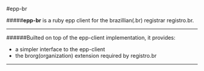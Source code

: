 #epp-br

#####**epp-br** is a ruby epp client for the brazillian(.br) registrar registro.br.

---

######Builted on top of the epp-client implementation, it provides:

- a simpler interface to the epp-client
- the brorg(organization) extension required by registro.br

---
